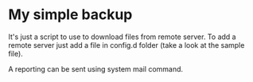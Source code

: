 # My simple backup

It's just a script to use to download files from remote server. To add a remote server just add a file in config.d folder (take a look at the sample file).

A reporting can be sent using system mail command.  
